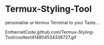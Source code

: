 # Termux-Styling-Tool
personalise ur termux Terminal to your
Taste... 


EnthernetCode.github.com/Termux-Styling-Tool/cooltext414804534336727.gif
